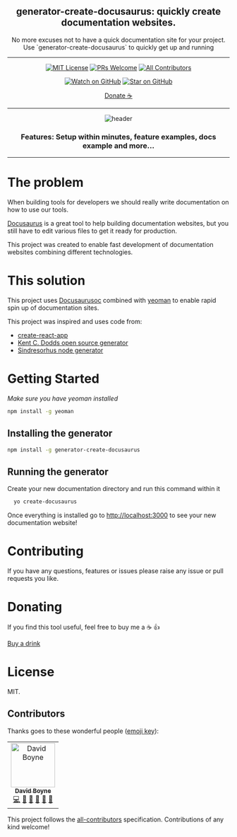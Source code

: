 <div align="center">

<h2>generator-create-docusaurus: quickly create documentation websites.</h2>
<p>No more excuses not to have a quick documentation site for your project. Use `generator-create-docusaurus` to quickly get up and running</p>

  <hr />

[![MIT License][license-badge]][license]
[![PRs Welcome][prs-badge]][prs]
[![All Contributors](https://img.shields.io/badge/all_contributors-11-orange.svg?style=flat-square)](#contributors)

[![Watch on GitHub][github-watch-badge]][github-watch]
[![Star on GitHub][github-star-badge]][github-star]

[Donate ☕](https://www.paypal.me/boyney123/5)

<hr />

<img alt="header" src="./images/demo.gif" />

  <h3>Features: Setup within minutes, feature examples, docs example and more...</h3>

</div>

<hr/>

# The problem

When building tools for developers we should really write documentation on how to use our tools.

[Docusaurus](https://docusaurus.io/) is a great tool to help building documentation websites, but you still have to edit various files to get it ready for production.

This project was created to enable fast development of documentation websites combining different technologies.

# This solution

This project uses [Docusaurusoc](https://docusaurus.io/) combined with [yeoman](https://yeoman.io/) to enable rapid spin up of documentation sites.

This project was inspired and uses code from:

- [create-react-app](https://github.com/facebook/create-react-app)
- [Kent C. Dodds open source generator](https://github.com/kentcdodds/generator-kcd-oss)
- [Sindresorhus node generator](https://github.com/sindresorhus/generator-nm)

# Getting Started

_Make sure you have yeoman installed_

```sh
npm install -g yeoman
```

## Installing the generator

```sh
npm install -g generator-create-docusaurus
```

## Running the generator

Create your new documentation directory and run this command within it

```sh
  yo create-docusaurus
```

Once everything is installed go to [http://localhost:3000](http://localhost:3000) to see your new documentation website!

# Contributing

If you have any questions, features or issues please raise any issue or pull requests you like.

[license-badge]: https://img.shields.io/github/license/boyney123/generator-create-docusaurus.svg?color=yellow
[license]: https://github.com/boyney123/generator-create-docusaurus/blob/master/LICENSE
[prs-badge]: https://img.shields.io/badge/PRs-welcome-brightgreen.svg?style=flat-square
[prs]: http://makeapullrequest.com
[github-watch-badge]: https://img.shields.io/github/watchers/boyney123/generator-create-docusaurus.svg?style=social
[github-watch]: https://github.com/boyney123/generator-create-docusaurus/watchers
[github-star-badge]: https://img.shields.io/github/stars/boyney123/generator-create-docusaurus.svg?style=social
[github-star]: https://github.com/boyney123/generator-create-docusaurus/stargazers

# Donating

If you find this tool useful, feel free to buy me a ☕ 👍

[Buy a drink](https://www.paypal.me/boyney123/5)

# License

MIT.

## Contributors

Thanks goes to these wonderful people ([emoji key](https://allcontributors.org/docs/en/emoji-key)):

<!-- ALL-CONTRIBUTORS-LIST:START - Do not remove or modify this section -->
<!-- prettier-ignore -->
<table><tr><td align="center"><a href="https://medium.com/@boyney123"><img src="https://avatars1.githubusercontent.com/u/3268013?v=4" width="100px;" alt="David Boyne"/><br /><sub><b>David Boyne</b></sub></a><br /><a href="https://github.com/boyney123/mockit/commits?author=boyney123" title="Code">💻</a> <a href="https://github.com/boyney123/mockit/commits?author=boyney123" title="Documentation">📖</a> <a href="#design-boyney123" title="Design">🎨</a> <a href="#ideas-boyney123" title="Ideas, Planning, & Feedback">🤔</a> <a href="#review-boyney123" title="Reviewed Pull Requests">👀</a> <a href="#tool-boyney123" title="Tools">🔧</a></td></tr></table>

<!-- ALL-CONTRIBUTORS-LIST:END -->

This project follows the [all-contributors](https://github.com/all-contributors/all-contributors) specification. Contributions of any kind welcome!
